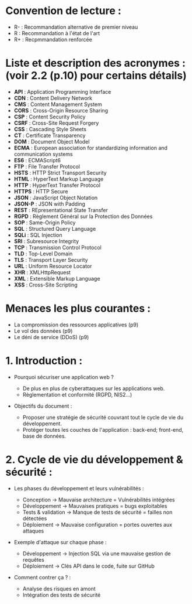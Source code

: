 # Convention de lecture :

- R- : Recommandation alternative de premier niveau
- R : Recommandation à l'état de l'art
- R+ : Recpmmandation renforcée

# Liste et description des acronymes : (voir 2.2 (p.10) pour certains détails)

- **API** : Application Programming Interface
- **CDN** : Content Delivery Network
- **CMS** : Content Management System
- **CORS** : Cross-Origin Resource Sharing
- **CSP** : Content Security Policy
- **CSRF** : Cross-Site Request Forgery
- **CSS** : Cascading Style Sheets
- **CT** : Certificate Transparency
- **DOM** : Document Object Model
- **ECMA** : European association for standardizing information and communication systems
- **ES6** : ECMAScript6
- **FTP** : File Transfer Protocol
- **HSTS** : HTTP Strict Transport Security
- **HTML** : HyperText Markup Language
- **HTTP** : HyperText Transfer Protocol
- **HTTPS** : HTTP Secure
- **JSON** : JavaScript Object Notation
- **JSON-P** : JSON with Padding
- **REST** : REpresentational State Transfer
- **RGPD** : Règlement Général sur la Protection des Données
- **SOP** : Same-Origin Policy
- **SQL** : Structured Query Language
- **SQLi** : SQL Injection
- **SRI** : Subresource Integrity
- **TCP** : Transmission Control Protocol
- **TLD** : Top-Level Domain
- **TLS** : Transport Layer Security
- **URL** : Uniform Resource Locator
- **XHR** : XMLHttpRequest
- **XML** : Extensible Markup Language
- **XSS** : Cross-Site Scripting

# Menaces les plus courantes :

- La compromission des ressources applicatives (p9)
- Le vol des données (p9)
- Le déni de service (DDoS) (p9)

# 1. Introduction :

- Pourquoi sécuriser une application web ?

  - De plus en plus de cyberattaques sur les applications web.
  - Règlementation et conformité (RGPD, NIS2...)

- Objectifs du document :
  - Proposer une stratégie de sécurité couvrant tout le cycle de vie du développement.
  - Protéger toutes les couches de l'application : back-end; front-end, base de données.

# 2. Cycle de vie du développement & sécurité :

- Les phases du développement et leurs vulnérabilités :

  - Conception -> Mauvaise architecture = Vulnérabilités intégrées
  - Développement -> Mauvaises pratiques = bugs exploitables
  - Tests & validation -> Manque de tests de sécurité = failles non détectées
  - Déploiement -> Mauvaise configuration = portes ouvertes aux attaques

- Exemple d'attaque sur chaque phase :

  - Développement -> Injection SQL via une mauvaise gestion de requêtes
  - Déploiement -> Clés API dans le code, fuite sur GitHub

- Comment contrer ça ? :
  - Analyse des risques en amont
  - Intégration des tests de sécurité
